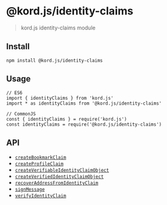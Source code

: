 # @kord.js/identity-claims

> kord.js identity-claims module

## Install
```
npm install @kord.js/identity-claims
```

## Usage
```
// ES6
import { identityClaims } from 'kord.js'
import * as identityClaims from '@kord.js/identity-claims'

// CommonJS
const { identityClaims } = require('kord.js')
const identityClaims = require('@kord.js/identity-claims')
```

## API

- [`createBookmarkClaim`](createBookmarkClaim.md)
- [`createProfileClaim`](createProfileClaim.md)
- [`createVerifiableIdentityClaimObject`](createVerifiableIdentityClaimObject.md)
- [`createVerifiedIdentityClaimObject`](createVerifiedIdentityClaimObject.md)
- [`recoverAddressFromIdentityClaim`](recoverAddressFromIdentityClaim.md)
- [`signMessage`](signMessage.md)
- [`verifyIdentityClaim`](verifyIdentityClaim.md)
